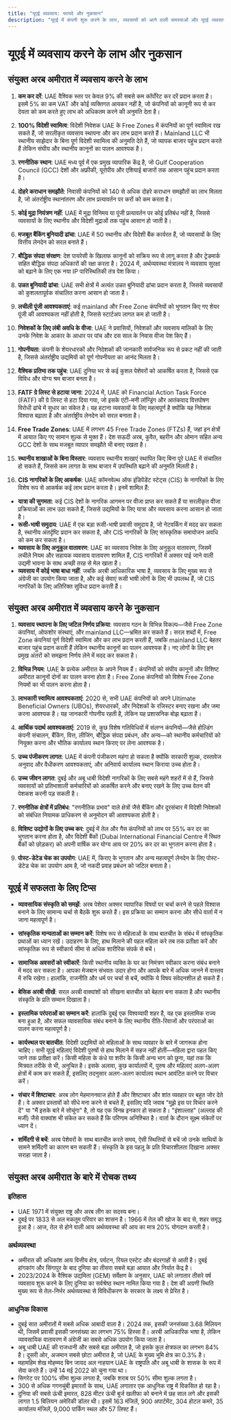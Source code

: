 ```yaml
---
title: "यूएई व्यवसाय: फायदे और नुकसान"
description: "यूएई में कंपनी शुरू करने के लाभ, व्यवसायों को आने वाली समस्याओं और यूएई व्यवसाय इकाई के सर्वोत्तम उपयोग का एक संक्षिप्त विवरण।"
---
```


# यूएई में व्यवसाय करने के लाभ और नुकसान

## संयुक्त अरब अमीरात में व्यवसाय करने के लाभ

1. **कम कर दरें**: UAE वैश्विक स्तर पर केवल 9% की सबसे कम कॉर्पोरेट कर दरें प्रदान करता है। इसमें 5% का कम VAT और कोई व्यक्तिगत आयकर नहीं है, जो कंपनियों को कानूनी रूप से कर देयता को कम करते हुए लाभ को अधिकतम करने की अनुमति देता है।

2. **100% विदेशी स्वामित्व**: विदेशी निवेशक UAE के Free Zones में कंपनियों का पूर्ण स्वामित्व रख सकते हैं, जो सरलीकृत व्यवसाय स्थापना और कर लाभ प्रदान करते हैं। Mainland LLC भी स्थानीय साझेदार के बिना पूर्ण विदेशी स्वामित्व की अनुमति देते हैं, जो व्यापक बाजार पहुंच प्रदान करते हैं लेकिन संघीय और स्थानीय कानूनों का पालन आवश्यक है।

3. **रणनीतिक स्थान**: UAE मध्य पूर्व में एक प्रमुख व्यापारिक केंद्र है, जो Gulf Cooperation Council (GCC) देशों और अफ्रीकी, यूरोपीय और एशियाई बाजारों तक आसान पहुंच प्रदान करता है।

4. **दोहरे कराधान समझौते**: निवासी कंपनियों को 140 से अधिक दोहरे कराधान समझौतों का लाभ मिलता है, जो अंतर्राष्ट्रीय स्थानांतरण और लाभ प्रत्यावर्तन पर करों को कम करता है।

5. **कोई मुद्रा नियंत्रण नहीं**: UAE में मुद्रा विनिमय या पूंजी प्रत्यावर्तन पर कोई प्रतिबंध नहीं है, जिससे व्यवसायों के लिए स्थानीय और विदेशी मुद्राओं तक पहुंच आसान हो जाती है।

6. **मजबूत बैंकिंग बुनियादी ढांचा**: UAE में 50 स्थानीय और विदेशी बैंक कार्यरत हैं, जो व्यवसायों के लिए वित्तीय लेनदेन को सरल बनाते हैं।

7. **बौद्धिक संपदा संरक्षण**: देश पायरेसी के खिलाफ कानूनों को सक्रिय रूप से लागू करता है और ट्रेडमार्क सहित बौद्धिक संपदा अधिकारों की रक्षा करता है। 2024 में, अर्थव्यवस्था मंत्रालय ने व्यवसाय सुरक्षा को बढ़ाने के लिए एक नया IP पारिस्थितिकी तंत्र पेश किया।

8. **उन्नत बुनियादी ढांचा**: UAE सभी क्षेत्रों में अत्यंत उन्नत बुनियादी ढांचा प्रदान करता है, जिससे व्यवसायों को कुशलतापूर्वक संचालित करना आसान हो जाता है।

9. **लचीली पूंजी आवश्यकताएं**: कई mainland और Free Zone कंपनियों को भुगतान किए गए शेयर पूंजी की आवश्यकता नहीं होती है, जिससे स्टार्टअप लागत कम हो जाती है।

10. **निवेशकों के लिए लंबी अवधि के वीजा**: UAE ने प्रवासियों, निवेशकों और व्यवसाय मालिकों के लिए उनके निवेश के आकार के आधार पर पांच और दस साल के निवास वीजा पेश किए हैं।

11. **गोपनीयता**: कंपनी के शेयरधारकों और निदेशकों की जानकारी सार्वजनिक रूप से प्रकट नहीं की जाती है, जिससे अंतर्राष्ट्रीय उद्यमियों को पूर्ण गोपनीयता का आनंद मिलता है।

12. **वैश्विक प्रतिभा तक पहुंच**: UAE दुनिया भर से कई कुशल पेशेवरों को आकर्षित करता है, जिससे एक विविध और योग्य श्रम बाजार बनता है।

13. **FATF ग्रे लिस्ट से हटाया जाना**: 2024 में, UAE को Financial Action Task Force (FATF) की ग्रे लिस्ट से हटा दिया गया, जो इसके एंटी-मनी लॉन्ड्रिंग और आतंकवाद वित्तपोषण विरोधी ढांचे में सुधार का संकेत है। यह हटाना व्यवसायों के लिए महत्वपूर्ण है क्योंकि यह निवेशक विश्वास बढ़ाता है और अंतर्राष्ट्रीय लेनदेन को सरल बनाता है।

14. **Free Trade Zones**: UAE में लगभग 45 Free Trade Zones (FTZs) हैं, जहां इन क्षेत्रों में आयात किए गए सामान शुल्क से मुक्त हैं। देश सऊदी अरब, कुवैत, बहरीन और ओमान सहित अन्य GCC देशों के साथ मजबूत व्यापार समझौते भी बनाए रखता है।

15. **स्थानीय शाखाओं के बिना विस्तार**: व्यवसाय स्थानीय शाखाएं स्थापित किए बिना पूरे UAE में संचालित हो सकते हैं, जिससे कम लागत के साथ बाजार में उपस्थिति बढ़ाने की अनुमति मिलती है।

16. **CIS नागरिकों के लिए आकर्षक**: UAE कॉमनवेल्थ ऑफ इंडिपेंडेंट स्टेट्स (CIS) के नागरिकों के लिए विशेष रूप से आकर्षक कई लाभ प्रदान करता है। इनमें शामिल हैं:

- **यात्रा की सुगमता**: कई CIS देशों के नागरिक आगमन पर वीजा प्राप्त कर सकते हैं या सरलीकृत वीजा प्रक्रियाओं का लाभ उठा सकते हैं, जिससे उद्यमियों के लिए यात्रा और व्यवसाय करना आसान हो जाता है।
- **रूसी-भाषी समुदाय**: UAE में एक बड़ा रूसी-भाषी प्रवासी समुदाय है, जो नेटवर्किंग में मदद कर सकता है, स्थानीय अंतर्दृष्टि प्रदान कर सकता है, और CIS नागरिकों के लिए सांस्कृतिक समायोजन अवधि को कम कर सकता है।
- **व्यवसाय के लिए अनुकूल वातावरण**: UAE का व्यवसाय निवेश के लिए अनुकूल वातावरण, जिसमें लचीले नियम और सहायक व्यवसाय वातावरण शामिल हैं, CIS नागरिकों में अक्सर पाई जाने वाली उद्यमी भावना के साथ अच्छी तरह से मेल खाता है।
- **व्यवसाय में कोई भाषा बाधा नहीं**: जबकि अरबी आधिकारिक भाषा है, व्यवसाय के लिए मुख्य रूप से अंग्रेजी का उपयोग किया जाता है, और कई सेवाएं रूसी भाषी लोगों के लिए भी उपलब्ध हैं, जो CIS नागरिकों के लिए अतिरिक्त सुविधा प्रदान करती हैं।

## संयुक्त अरब अमीरात में व्यवसाय करने के नुकसान

1. **व्यवसाय स्थापना के लिए जटिल निर्णय प्रक्रिया**: व्यवसाय गठन के विभिन्न विकल्प—जैसे Free Zone कंपनियां, ऑफशोर संस्थाएं, और mainland LLC—भ्रमित कर सकते हैं। सरल शब्दों में, Free Zone कंपनियां पूर्ण विदेशी स्वामित्व और कर लाभ प्रदान करती हैं, जबकि mainland LLC बेहतर बाजार पहुंच प्रदान करती हैं लेकिन स्थानीय कानूनों का पालन आवश्यक है। नए लोगों के लिए इन प्रमुख अंतरों को समझना निर्णय लेने में मदद कर सकता है।

2. **विभिन्न नियम**: UAE के प्रत्येक अमीरात के अपने नियम हैं। कंपनियों को संघीय कानूनों और विशिष्ट अमीरात कानूनों दोनों का पालन करना होता है। Free Zone कंपनियों को विशेष Free Zone नियमों का भी पालन करना होता है।

3. **लाभकारी स्वामित्व आवश्यकताएं**: 2020 से, सभी UAE कंपनियों को अपने Ultimate Beneficial Owners (UBOs), शेयरधारकों, और निदेशकों के रजिस्टर बनाए रखना और जमा करना आवश्यक है। यह जानकारी गोपनीय रहती है, लेकिन यह प्रशासनिक बोझ बढ़ाता है।

4. **आर्थिक पदार्थ आवश्यकताएं**: 2019 से, कुछ विशेष गतिविधियों में संलग्न कंपनियों—जैसे होल्डिंग कंपनी संचालन, बैंकिंग, वित्त, लीजिंग, बौद्धिक संपदा प्रबंधन, और अन्य—को स्थानीय कर्मचारियों को नियुक्त करना और भौतिक कार्यालय स्थान किराए पर लेना आवश्यक है।

5. **उच्च पंजीकरण लागत**: UAE में कंपनी पंजीकरण महंगा हो सकता है क्योंकि सरकारी शुल्क, दस्तावेज अनुवाद और वैधीकरण आवश्यकताएं, और अनिवार्य कार्यालय स्थान किराया उच्च होता है।

6. **उच्च जीवन लागत**: दुबई और अबू धाबी विदेशी नागरिकों के लिए सबसे महंगे शहरों में से हैं, जिससे व्यवसायों को प्रतिभाशाली कर्मचारियों को आकर्षित करने और बनाए रखने के लिए उच्च वेतन की पेशकश करनी पड़ सकती है।

7. **रणनीतिक क्षेत्रों में प्रतिबंध**: "रणनीतिक प्रभाव" वाले क्षेत्रों जैसे बैंकिंग और दूरसंचार में विदेशी निवेशकों को संबंधित नियामक प्राधिकरण से अनुमोदन की आवश्यकता होती है।

8. **विशिष्ट उद्योगों के लिए उच्च कर**: दुबई में तेल और गैस कंपनियों को लाभ पर 55% कर दर का भुगतान करना होता है, और विदेशी बैंकों (Dubai International Financial Centre में स्थित बैंकों को छोड़कर) को अपनी वार्षिक कर योग्य आय पर 20% कर दर का भुगतान करना होता है।

9. **पोस्ट-डेटेड चेक का उपयोग**: UAE में, किराए के भुगतान और अन्य महत्वपूर्ण लेनदेन के लिए पोस्ट-डेटेड चेक का उपयोग आम है, जो नकदी प्रवाह प्रबंधन को जटिल बनाता है।

## यूएई में सफलता के लिए टिप्स

- **व्यावसायिक संस्कृति को समझें**: अरब पेशेवर अक्सर व्यापारिक विषयों पर चर्चा करने से पहले विश्वास बनाने के लिए सामान्य चर्चा से बैठकें शुरू करते हैं। इस प्रक्रिया का सम्मान करना और सीधे वार्ता में न जाना महत्वपूर्ण है।

- **सांस्कृतिक मान्यताओं का सम्मान करें**: विशेष रूप से महिलाओं के साथ बातचीत के संबंध में सांस्कृतिक प्रथाओं का ध्यान रखें। उदाहरण के लिए, हाथ मिलाने की पहल महिला करे तब तक प्रतीक्षा करें और सांस्कृतिक रूप से स्वीकार्य सीमा से अधिक शारीरिक संपर्क से बचें।

- **सामाजिक अवसरों को स्वीकारें**: किसी स्थानीय व्यक्ति के घर का निमंत्रण स्वीकार करना संबंध बनाने में मदद कर सकता है। आपका मेजबान संभवतः उदार होगा और आपके बारे में अधिक जानने में वास्तव में रुचि रखेगा। हालांकि, राजनीति और धर्म पर चर्चा से बचें, क्योंकि ये विषय संवेदनशील हो सकते हैं।

- **बेसिक अरबी सीखें**: सरल अरबी वाक्यांशों को सीखना बातचीत को बेहतर बना सकता है और स्थानीय संस्कृति के प्रति सम्मान दिखाता है।

- **इस्लामिक परंपराओं का सम्मान करें**: हालांकि दुबई एक विश्वव्यापी शहर है, यह एक इस्लामिक राज्य बना हुआ है, और सफल व्यावसायिक संबंध बनाने के लिए स्थानीय रीति-रिवाजों और परंपराओं का पालन करना महत्वपूर्ण है।

- **कार्यस्थल पर बातचीत**: विदेशी उद्यमियों को महिलाओं के साथ व्यवहार के बारे में जागरूक होना चाहिए। सभी यूएई महिलाएं विदेशी पुरुषों से हाथ मिलाने में सहज नहीं होतीं—महिला द्वारा पहल किए जाने तक प्रतीक्षा करें। किसी महिला के कंधे या शरीर के किसी अन्य भाग को छूना, यहां तक कि मित्रवत तरीके से भी, अनुचित है। इसके अलावा, कुछ कार्यालयों में, पुरुष और महिलाएं अलग-अलग क्षेत्रों में काम कर सकते हैं, इसलिए तदनुसार अलग-अलग कार्यालय स्थान आवंटित करने पर विचार करें।

- **संचार में शिष्टाचार**: अरब लोग मेहमाननवाज होते हैं और शिष्टाचार और शांत व्यवहार पर बहुत जोर देते हैं। वे अक्सर प्रस्तावों को सीधे मना करने से बचते हैं, इसलिए यदि जवाब "मुझे इस पर विचार करने दें" या "मैं इसके बारे में सोचूंगा" है, तो यह एक विनम्र इनकार हो सकता है। "इंशाल्लाह" (अल्लाह की मर्जी) जैसे वाक्यांश भी संकेत कर सकते हैं कि परिणाम अनिश्चित है। वार्ता के दौरान सूक्ष्म संकेतों पर ध्यान दें।

- **शर्मिंदगी से बचें**: अरब पेशेवरों के साथ बातचीत करते समय, ऐसी स्थितियों से बचें जो उनके साथियों के सामने शर्मिंदगी का कारण बन सकती हैं। संस्कृति के इस पहलू के प्रति विचारशीलता दिखाना अक्सर सराहा जाता है।

## संयुक्त अरब अमीरात के बारे में रोचक तथ्य

### इतिहास

- UAE 1971 में संयुक्त राष्ट्र और अरब लीग का सदस्य बना।
- दुबई पर 1833 से अल मकतूम परिवार का शासन है। 1966 में तेल की खोज के बाद से, शहर समृद्ध हुआ है। आज, तेल से होने वाली आय अर्थव्यवस्था की आय का मात्र 20% योगदान करती है।

### अर्थव्यवस्था

- अमीरात की अधिकांश आय वित्तीय क्षेत्र, पर्यटन, रियल एस्टेट और बंदरगाहों से आती है। दुबई हांगकांग और सिंगापुर के बाद दुनिया का तीसरा सबसे बड़ा आयात और निर्यात केंद्र है।
- 2023/2024 के वैश्विक उद्यमिता (GEM) सर्वेक्षण के अनुसार, UAE को लगातार तीसरे वर्ष व्यवसाय शुरू करने के लिए दुनिया का सर्वश्रेष्ठ स्थान नामित किया गया है। देश की अग्रणी स्थिति मुख्य रूप से तेल-निर्भर अर्थव्यवस्था से विविधीकरण के सरकार के लक्ष्य से प्रेरित है।

### आधुनिक विकास

- दुबई सात अमीरातों में सबसे अधिक आबादी वाला है। 2024 तक, इसकी जनसंख्या 3.68 मिलियन थी, जिसमें प्रवासी इसकी जनसंख्या का लगभग 75% हिस्सा हैं। अरबी आधिकारिक भाषा है, लेकिन व्यावसायिक वातावरण में अंग्रेजी का सबसे अधिक उपयोग किया जाता है।
- अबू धाबी UAE की राजधानी और सबसे बड़ा अमीरात है, जो इसके कुल क्षेत्रफल का लगभग 84% है। दूसरी ओर, अजमान सबसे छोटा अमीरात है, जो UAE के मुख्य भूमि क्षेत्र का 0.3% है।
- महामहिम शेख मोहम्मद बिन जायद अल नाहयान UAE के राष्ट्रपति और अबू धाबी के शासक के रूप में सेवा करते हैं। उन्हें 14 मई 2022 को चुना गया था।
- सिगरेट पर 100% सीमा शुल्क लगता है, जबकि शराब पर 50% सीमा शुल्क लगता है।
- 300 से अधिक गगनचुंबी इमारतों के साथ, UAE लगातार एक आधुनिक राष्ट्र में विकसित हो रहा है।
- दुनिया की सबसे ऊंची इमारत, 828 मीटर ऊंची बुर्ज खलीफा को बनाने में छह साल लगे और इसकी लागत 1.5 बिलियन अमेरिकी डॉलर थी। इसमें 163 मंजिलें, 900 अपार्टमेंट, 304 होटल कमरे, 35 कार्यालय मंजिलें, 9,000 पार्किंग स्थल और 57 लिफ्ट हैं।

